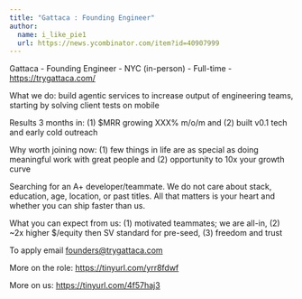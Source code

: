 ```yaml
---
title: "Gattaca : Founding Engineer"
author:
  name: i_like_pie1
  url: https://news.ycombinator.com/item?id=40907999
---
```

Gattaca - Founding Engineer - NYC (in-person) - Full-time - <a href="https:&#x2F;&#x2F;trygattaca.com&#x2F;" rel="nofollow">https:&#x2F;&#x2F;trygattaca.com&#x2F;</a>

What we do: build agentic services to increase output of engineering teams, starting by solving client tests on mobile

Results 3 months in: (1) $MRR growing XXX% m&#x2F;o&#x2F;m and (2) built v0.1 tech and early cold outreach

Why worth joining now: (1) few things in life are as special as doing meaningful work with great people and (2) opportunity to 10x your growth curve

Searching for an A+ developer&#x2F;teammate. We do not care about stack, education, age, location, or past titles. All that matters is your heart and whether you can ship faster than us.

What you can expect from us: (1) motivated teammates; we are all-in, (2) ~2x higher $&#x2F;equity then SV standard for pre-seed, (3) freedom and trust

To apply email founders@trygattaca.com

More on the role: <a href="https:&#x2F;&#x2F;tinyurl.com&#x2F;yrr8fdwf" rel="nofollow">https:&#x2F;&#x2F;tinyurl.com&#x2F;yrr8fdwf</a>

More on us: <a href="https:&#x2F;&#x2F;tinyurl.com&#x2F;4f57haj3" rel="nofollow">https:&#x2F;&#x2F;tinyurl.com&#x2F;4f57haj3</a>
